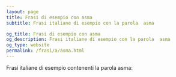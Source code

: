 ```yaml
---
layout: page
title: Frasi di esempio con asma 
subtitle: Frasi italiane di esempio con la parola  asma

og_title: Frasi di esempio con asma 
og_description: Frasi italiane di esempio con la parola  asma
og_type: website
permalink: /frasi/a/asma.html
---
```


Frasi italiane di esempio contenenti la parola asma:


